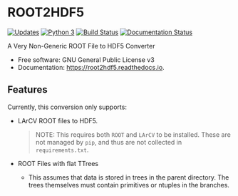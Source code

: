 # ROOT2HDF5

[![Updates](https://pyup.io/repos/github/hep-dl/root2hdf5/shield.svg)](https://pyup.io/repos/github/hep-dl/root2hdf5/)
[![Python 3](https://pyup.io/repos/github/hep-dl/root2hdf5/python-3-shield.svg)](https://pyup.io/repos/github/hep-dl/root2hdf5/)
[![Build Status](https://travis-ci.org/HEP-DL/root2hdf5.svg?branch=master)](https://travis-ci.org/HEP-DL/root2hdf5)
[![Documentation Status](https://readthedocs.org/projects/root2hdf5/badge/?version=latest)](https://root2hdf5.readthedocs.io/en/latest/?badge=latest)


A Very Non-Generic ROOT File to HDF5 Converter


* Free software: GNU General Public License v3
* Documentation: https://root2hdf5.readthedocs.io.


## Features


Currently, this conversion only supports: 

* LArCV ROOT files to HDF5.

  > NOTE: This requires both `ROOT` and `LArCV` to be installed. These are not managed by `pip`, and thus are not collected in `requirements.txt`.

* ROOT Files with flat TTrees

    * This assumes that data is stored in trees in the parent directory. The trees themselves must contain primitives or ntuples in the branches.